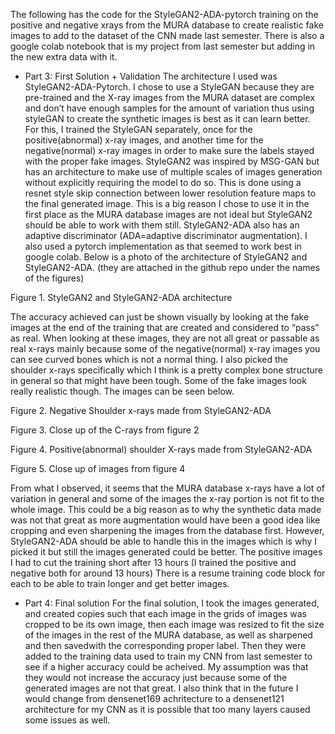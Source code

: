 The following has the code for the StyleGAN2-ADA-pytorch training on the positive and negative xrays from the MURA database to create realistic fake images to add to the dataset of the CNN made last semester. There is also a google colab notebook that is my project from last semester but adding in the new extra data with it.

- Part 3: First Solution + Validation
  The architecture I used was StyleGAN2-ADA-Pytorch. I chose to use a StyleGAN because they are pre-trained and the X-ray images from the MURA dataset are complex and don’t have enough samples for the amount of variation thus using styleGAN to create the synthetic images is best as it can learn better. For this, I trained the StyleGAN separately, once for the positive(abnormal) x-ray images, and another time for the negative(normal) x-ray images in order to make sure the labels stayed with the proper fake images. StyleGAN2 was inspired by MSG-GAN but has an architecture to make use of multiple scales of images generation without explicitly requiring the model to do so. This is done using a resnet style skip connection between lower resolution feature maps to the final generated image. This is a big reason I chose to use it in the first place as the MURA database images are not ideal but StyleGAN2 should be able to work with them still. StyleGAN2-ADA also has an adaptive discriminator (ADA=adaptive discriminator augmentation). I also used a pytorch implementation as that seemed to work best in google colab. Below is a photo of the architecture of StyleGAN2 and StyleGAN2-ADA. (they are attached in the github repo under the names of the figures)

Figure 1. StyleGAN2 and StyleGAN2-ADA architecture

The accuracy achieved can just be shown visually by looking at the fake images at the end of the training that are created and considered to “pass” as real. When looking at these images, they are not all great or passable as real x-rays mainly because some of the negative(normal) x-ray images you can see curved bones which is not a normal thing. I also picked the shoulder x-rays specifically which I think is a pretty complex bone structure in general so that might have been tough. Some of the fake images look really realistic though. The images can be seen below.
   
Figure 2. Negative Shoulder x-rays made from StyleGAN2-ADA

Figure 3. Close up of the C-rays from figure 2


Figure 4. Positive(abnormal) shoulder X-rays made from StyleGAN2-ADA
               
Figure 5. Close up of images from figure 4

From what I observed, it seems that the MURA database x-rays have a lot of variation in general and some of the images the x-ray portion is not fit to the whole image. This could be a big reason as to why the synthetic data made was not that great as more augmentation would have been a good idea like cropping and even sharpening the images from the database first. However, StyleGAN2-ADA should be able to handle this in the images which is why I picked it but still the images generated could be better. The positive images I had to cut the training short after 13 hours (I trained the positive and negative both for around 13 hours) There is a resume training code block for each to be able to train longer and get better images. 

- Part 4: Final solution
For the final solution, I took the images generated, and created copies such that each image in the grids of images was cropped to be its own image, then each image was resized to fit the size of the images in the rest of the MURA database, as well as sharpened and then savedwith the corresponding proper label. Then they were added to the training data used to train my CNN from last semester to see if a higher accuracy could be acheived. My assumption was that they would not increase the accuracy just because some of the generated images are not that great. I also think that in the future I would change from densenet169 achritecture to a densenet121 architecture for my CNN as it is possible that too many layers caused some issues as well. 


